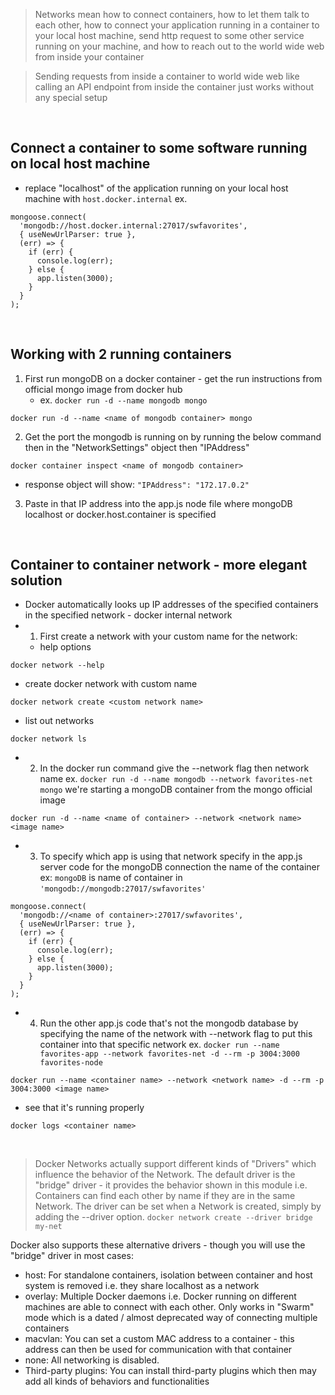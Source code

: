 > Networks mean how to connect containers, how to let them talk to each other, how to connect your application running in a container to your local host machine, send http request to some other service running on your machine, and how to reach out to the world wide web from inside your container

> Sending requests from inside a container to world wide web like calling an API endpoint from inside the container just works without any special setup

&nbsp;

## Connect a container to some software running on local host machine
- replace "localhost" of the application running on your local host machine with `host.docker.internal` ex.
```
mongoose.connect(
  'mongodb://host.docker.internal:27017/swfavorites',
  { useNewUrlParser: true },
  (err) => {
    if (err) {
      console.log(err);
    } else {
      app.listen(3000);
    }
  }
);
```

&nbsp;

## Working with 2 running containers
1. First run mongoDB on a docker container - get the run instructions from official mongo image from docker hub
    - ex. `docker run -d --name mongodb mongo`
```
docker run -d --name <name of mongodb container> mongo
```
2. Get the port the mongodb is running on by running the below command then in the "NetworkSettings" object then "IPAddress"
```
docker container inspect <name of mongodb container>
```
- response object will show: `"IPAddress": "172.17.0.2"`
3. Paste in that IP address into the app.js node file where mongoDB localhost or docker.host.container is specified

&nbsp;

## Container to container network - more elegant solution
- Docker automatically looks up IP addresses of the specified containers in the specified network - docker internal network 
- 1. First create a network with your custom name for the network:
    - help options
```
docker network --help
```
    
- create docker network with custom name
```
docker network create <custom network name>
```
    
- list out networks
```
docker network ls
```

- 2. In the docker run command give the --network flag then network name ex. `docker run -d --name mongodb --network favorites-net mongo` we're starting a mongoDB container from the mongo official image 
```
docker run -d --name <name of container> --network <network name> <image name>
```

- 3. To specify which app is using that network specify in the app.js server code for the mongoDB connection the name of the container ex: `mongoDB` is name of container in `'mongodb://mongodb:27017/swfavorites'`
```
mongoose.connect(
  'mongodb://<name of container>:27017/swfavorites',
  { useNewUrlParser: true },
  (err) => {
    if (err) {
      console.log(err);
    } else {
      app.listen(3000);
    }
  }
);
```

- 4. Run the other app.js code that's not the mongodb database by specifying the name of the network with --network flag to put this container into that specific network
ex. `docker run --name favorites-app --network favorites-net -d --rm -p 3004:3000 favorites-node`
```
docker run --name <container name> --network <network name> -d --rm -p 3004:3000 <image name>
```
    
- see that it's running properly
```
docker logs <container name>
```

&nbsp;

> Docker Networks actually support different kinds of "Drivers" which influence the behavior of the Network. The default driver is the "bridge" driver - it provides the behavior shown in this module i.e. Containers can find each other by name if they are in the same Network. The driver can be set when a Network is created, simply by adding the --driver option. `docker network create --driver bridge my-net`


Docker also supports these alternative drivers - though you will use the "bridge" driver in most cases:
- host: For standalone containers, isolation between container and host system is removed i.e. they share localhost as a network
- overlay: Multiple Docker daemons i.e. Docker running on different machines are able to connect with each other. Only works in "Swarm" mode which is a dated / almost deprecated way of connecting multiple containers
- macvlan: You can set a custom MAC address to a container - this address can then be used for communication with that container
- none: All networking is disabled.
- Third-party plugins: You can install third-party plugins which then may add all kinds of behaviors and functionalities